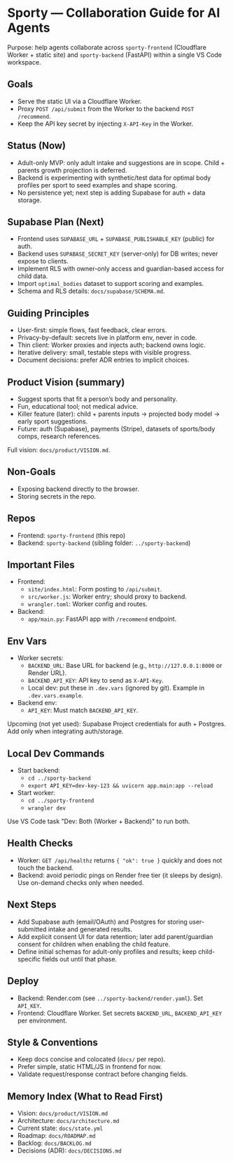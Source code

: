 # Sporty — Collaboration Guide for AI Agents

Purpose: help agents collaborate across `sporty-frontend` (Cloudflare Worker + static site) and `sporty-backend` (FastAPI) within a single VS Code workspace.

## Goals
- Serve the static UI via a Cloudflare Worker.
- Proxy `POST /api/submit` from the Worker to the backend `POST /recommend`.
- Keep the API key secret by injecting `X-API-Key` in the Worker.

## Status (Now)
- Adult-only MVP: only adult intake and suggestions are in scope. Child + parents growth projection is deferred.
- Backend is experimenting with synthetic/test data for optimal body profiles per sport to seed examples and shape scoring.
- No persistence yet; next step is adding Supabase for auth + data storage.

## Supabase Plan (Next)
- Frontend uses `SUPABASE_URL` + `SUPABASE_PUBLISHABLE_KEY` (public) for auth.
- Backend uses `SUPABASE_SECRET_KEY` (server-only) for DB writes; never expose to clients.
- Implement RLS with owner-only access and guardian-based access for child data.
- Import `optimal_bodies` dataset to support scoring and examples.
- Schema and RLS details: `docs/supabase/SCHEMA.md`.

## Guiding Principles
- User-first: simple flows, fast feedback, clear errors.
- Privacy-by-default: secrets live in platform env, never in code.
- Thin client: Worker proxies and injects auth; backend owns logic.
- Iterative delivery: small, testable steps with visible progress.
- Document decisions: prefer ADR entries to implicit choices.

## Product Vision (summary)
- Suggest sports that fit a person’s body and personality.
- Fun, educational tool; not medical advice.
- Killer feature (later): child + parents inputs → projected body model → early sport suggestions.
- Future: auth (Supabase), payments (Stripe), datasets of sports/body comps, research references.

Full vision: `docs/product/VISION.md`.

## Non-Goals
- Exposing backend directly to the browser.
- Storing secrets in the repo.

## Repos
- Frontend: `sporty-frontend` (this repo)
- Backend: `sporty-backend` (sibling folder: `../sporty-backend`)

## Important Files
- Frontend:
  - `site/index.html`: Form posting to `/api/submit`.
  - `src/worker.js`: Worker entry; should proxy to backend.
  - `wrangler.toml`: Worker config and routes.
- Backend:
  - `app/main.py`: FastAPI app with `/recommend` endpoint.

## Env Vars
- Worker secrets:
  - `BACKEND_URL`: Base URL for backend (e.g., `http://127.0.0.1:8000` or Render URL).
  - `BACKEND_API_KEY`: API key to send as `X-API-Key`.
  - Local dev: put these in `.dev.vars` (ignored by git). Example in `.dev.vars.example`.
- Backend env:
  - `API_KEY`: Must match `BACKEND_API_KEY`.

Upcoming (not yet used): Supabase Project credentials for auth + Postgres. Add only when integrating auth/storage.

## Local Dev Commands
- Start backend:
  - `cd ../sporty-backend`
  - `export API_KEY=dev-key-123 && uvicorn app.main:app --reload`
- Start worker:
  - `cd ../sporty-frontend`
  - `wrangler dev`

Use VS Code task "Dev: Both (Worker + Backend)" to run both.

## Health Checks
- Worker: `GET /api/healthz` returns `{ "ok": true }` quickly and does not touch the backend.
- Backend: avoid periodic pings on Render free tier (it sleeps by design). Use on-demand checks only when needed.

## Next Steps
- Add Supabase auth (email/OAuth) and Postgres for storing user-submitted intake and generated results.
- Add explicit consent UI for data retention; later add parent/guardian consent for children when enabling the child feature.
- Define initial schemas for adult-only profiles and results; keep child-specific fields out until that phase.

## Deploy
- Backend: Render.com (see `../sporty-backend/render.yaml`). Set `API_KEY`.
- Frontend: Cloudflare Worker. Set secrets `BACKEND_URL`, `BACKEND_API_KEY` per environment.

## Style & Conventions
- Keep docs concise and colocated (`docs/` per repo).
- Prefer simple, static HTML/JS in frontend for now.
- Validate request/response contract before changing fields.

## Memory Index (What to Read First)
- Vision: `docs/product/VISION.md`
- Architecture: `docs/architecture.md`
- Current state: `docs/state.yml`
- Roadmap: `docs/ROADMAP.md`
- Backlog: `docs/BACKLOG.md`
- Decisions (ADR): `docs/DECISIONS.md`
